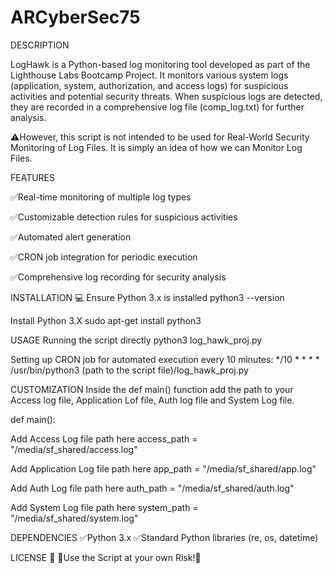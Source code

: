 # ARCyberSec75

DESCRIPTION

LogHawk is a Python-based log monitoring tool developed as part of the Lighthouse Labs Bootcamp Project. It monitors 
various system logs (application, system, authorization, and access logs) for suspicious activities and potential
security threats. When suspicious logs are detected, they are recorded in a comprehensive log file (comp_log.txt) 
for further analysis.

⚠️However, this script is not intended to be used for Real-World Security Monitoring of Log Files. 
  It is simply an idea of how we can Monitor Log Files.

FEATURES

✅Real-time monitoring of multiple log types

✅Customizable detection rules for suspicious activities

✅Automated alert generation

✅CRON job integration for periodic execution

✅Comprehensive log recording for security analysis

INSTALLATION 💻
Ensure Python 3.x is installed
python3 --version

Install Python 3.X
sudo apt-get install python3

USAGE
Running the script directly
python3 log_hawk_proj.py

Setting up CRON job for automated execution every 10 minutes:
*/10 * * * * /usr/bin/python3 (path to the script file)/log_hawk_proj.py

CUSTOMIZATION
Inside the def main() function add the path to your Access log file, Application Lof file, Auth log file and System Log file.

def main():

Add Access Log file path here
access_path = "/media/sf_shared/access.log"

Add Application Log file path here
app_path = "/media/sf_shared/app.log"

Add Auth Log file path here
auth_path = "/media/sf_shared/auth.log"

Add System Log file path here
system_path = "/media/sf_shared/system.log"

DEPENDENCIES
✅Python 3.x
✅Standard Python libraries (re, os, datetime)

LICENSE 📝
🛑Use the Script at your own Risk!🛑
